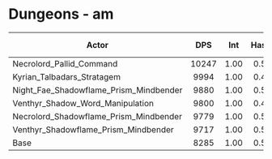 # Dungeons - am
| Actor | DPS | Int | Haste | Crit | Mastery | Vers | DPS Weight |
|---|:---:|:---:|:---:|:---:|:---:|:---:|:---:|
|Necrolord_Pallid_Command|10247|1.00|0.54|0.48|0.45|0.47|0.20|
|Kyrian_Talbadars_Stratagem|9994|1.00|0.45|0.49|0.52|0.48|0.22|
|Night_Fae_Shadowflame_Prism_Mindbender|9880|1.00|0.51|0.50|0.55|0.48|0.22|
|Venthyr_Shadow_Word_Manipulation|9800|1.00|0.49|0.49|0.52|0.52|0.22|
|Necrolord_Shadowflame_Prism_Mindbender|9779|1.00|0.56|0.50|0.52|0.49|0.22|
|Venthyr_Shadowflame_Prism_Mindbender|9717|1.00|0.59|0.48|0.52|0.48|0.22|
|Base|8285|1.00|0.51|0.49|0.51|0.52|0.27|
